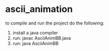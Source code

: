 # ascii_animation

to compile and run the project do the following:
 
1. install a java compiler
2. run: javac AsciiAnimBB.java
3. run: java AsciiAnimBB 